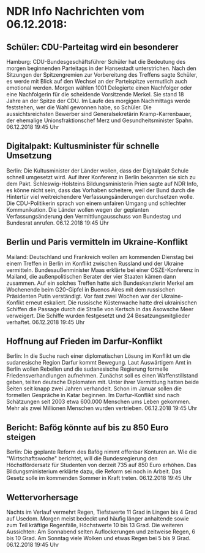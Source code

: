 # NDR Info Nachrichten vom 06.12.2018:


## Schüler: CDU-Parteitag wird ein besonderer
Hamburg:	 CDU-Bundesgeschäftsführer Schüler hat die Bedeutung des morgen beginnenden Parteitags in der Hansestadt unterstrichen. Nach den Sitzungen der Spitzengremien zur Vorbereitung des Treffens sagte Schüler, es werde mit Blick auf den Wechsel an der Parteispitze vermutlich auch emotional werden. Morgen wählen 1001 Delegierte einen Nachfolger oder eine Nachfolgerin für die scheidende Vorsitzende Merkel. Sie stand 18 Jahre an der Spitze der CDU. Im Laufe des morgigen Nachmittags werde feststehen, wer die Wahl gewonnen habe, so Schüler. Die aussichtsreichsten Bewerber sind Generalsekretärin Kramp-Karrenbauer, der ehemalige Unionsfraktionschef Merz und Gesundheitsminister Spahn. 06.12.2018 19:45 Uhr 

## Digitalpakt: Kultusminister für schnelle Umsetzung
Berlin: Die Kultusminister der Länder wollen, dass der Digitalpakt Schule schnell umgesetzt wird. Auf ihrer Konferenz in Berlin bekannten sie sich zu dem Pakt. Schleswig-Holsteins Bildungsministerin Prien sagte auf NDR Info, es könne nicht sein, dass das Vorhaben scheitere, weil der Bund durch die Hintertür viel weitreichendere Verfassungsänderungen durchsetzen wolle. Die CDU-Politikerin sprach von einem unfairen Umgang und schlechter Kommunikation. Die Länder wollen wegen der geplanten Verfassungsänderung den Vermittlungausschuss von Bundestag und Bundesrat anrufen. 06.12.2018 19:45 Uhr 

## Berlin und Paris vermitteln im Ukraine-Konflikt
Mailand:     Deutschland und Frankreich wollen am kommenden Dienstag bei einem Treffen in Berlin im Konflikt zwischen Russland und der Ukraine vermitteln. Bundesaußenminister Maas erklärte bei einer OSZE-Konferenz in Mailand, die außenpolitischen Berater der vier Staaten kämen dann zusammen. Auf ein solches Treffen hatte sich Bundeskanzlerin Merkel am Wochenende beim G20-Gipfel in Buenos Aires mit dem russischen Präsidenten Putin verständigt. Vor fast zwei Wochen war der Ukraine-Konfikt erneut eskaliert. Die russische Küstenwache hatte drei ukrainischen Schiffen die Passage durch die Straße von Kertsch in das Asowsche Meer verweigert. Die Schiffe wurden festgesetzt und 24 Besatzungsmitglieder verhaftet. 06.12.2018 19:45 Uhr 

## Hoffnung auf Frieden im Darfur-Konflikt
Berlin: In die Suche nach einer diplomatischen Lösung im Konflikt um die sudanesische Region Darfur kommt Bewegung. Laut Auswärtigem Amt in Berlin wollen Rebellen und die sudanesische Regierung formelle Friedensverhandlungen aufnehmen. Zunächst soll es einen Waffenstillstand geben, teilten deutsche Diplomaten mit. Unter ihrer Vermittlung hatten beide Seiten seit knapp zwei Jahren verhandelt. Schon im Januar sollen die formellen Gespräche in Katar beginnen. Im Darfur-Konflikt sind nach Schätzungen seit 2003 etwa 600.000 Menschen ums Leben gekommen. Mehr als zwei Millionen Menschen wurden vertrieben. 06.12.2018 19:45 Uhr 

## Bericht: Bafög könnte auf bis zu 850 Euro steigen
Berlin: Die geplante Reform des Bafög nimmt offenbar Konturen an. Wie die "Wirtschaftswoche" berichtet, will die Bundesregierung den Höchstfördersatz für Studenten von derzeit 735 auf 850 Euro erhöhen. Das Bildungsministerium erklärte dazu, die Reform sei noch in Arbeit. Das Gesetz solle im kommenden Sommer in Kraft treten. 06.12.2018 19:45 Uhr 

## Wettervorhersage
Nachts im Verlauf vermehrt Regen, Tiefstwerte 11 Grad in Lingen bis 4 Grad auf Usedom. Morgen meist bedeckt und häufig länger anhaltende sowie zum Teil kräftige Regenfälle, Höchstwerte 10 bis 13 Grad. Die weiteren Aussichten: Am Sonnabend selten Auflockerungen und zeitweise Regen, 6 bis 10 Grad. Am Sonntag viele Wolken und etwas Regen bei 5 bis 9 Grad. 06.12.2018 19:45 Uhr 
